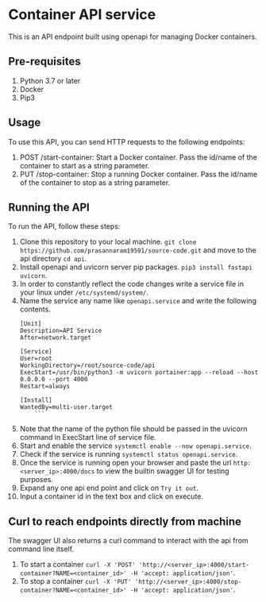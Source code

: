 # Container API service

This is an API endpoint built using openapi for managing Docker containers.

## Pre-requisites

1.	Python 3.7 or later
2.	Docker
3.	Pip3

## Usage

To use this API, you can send HTTP requests to the following endpoints:

1.	POST /start-container: Start a Docker container. Pass the id/name of the container to start as a string parameter.
2.	PUT /stop-container: Stop a running Docker container. Pass the id/name of the container to stop as a string parameter.

## Running the API
To run the API, follow these steps:

1.	Clone this repository to your local machine. `git clone https://github.com/prasannaram19591/source-code.git` and move to the api directory `cd api`.
2.	Install openapi and uvicorn server pip packages. `pip3 install fastapi uvicorn`.
3.	In order to constantly reflect the code changes write a service file in your linux under `/etc/systemd/system/`.
4.	Name the service any name like `openapi.service` and write the following contents.
	```
	[Unit]
	Description=API Service
	After=network.target
	
	[Service]
	User=root
	WorkingDirectory=/root/source-code/api
	ExecStart=/usr/bin/python3 -m uvicorn portainer:app --reload --host 0.0.0.0 --port 4000
	Restart=always
	
	[Install]
	WantedBy=multi-user.target
        ```
5.	Note that the name of the python file should be passed in the uvicorn command in ExecStart line of service file.
6.	Start and enable the service `systemctl enable --now openapi.service`.
7.	Check if the service is running `systemctl status openapi.service`.
8.	Once the service is running open your browser and paste the url `http:<server_ip>:4000/docs` to view the builtin swagger UI for testing purposes.
9.	Expand any one api end point and click on `Try it out`.
10.	Input a container id in the text box and click on execute.

## Curl to reach endpoints directly from machine

The swagger UI also returns a curl command to interact with the api from command line itself.

1.	To start a container `curl -X 'POST' 'http://<server_ip>:4000/start-container?NAME=<container_id>' -H 'accept: application/json'`.
2.	To stop a container `curl -X 'PUT' 'http://<server_ip>:4000/stop-container?NAME=<container_id>' -H 'accept: application/json'`.
